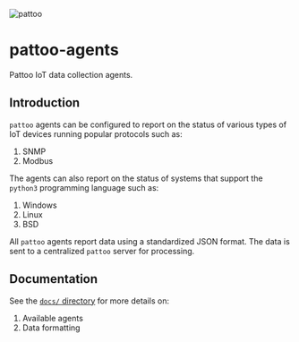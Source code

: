 ![pattoo](https://user-images.githubusercontent.com/16875803/66711530-9bdbab80-ed42-11e9-913f-7a21ede86d8f.png)

# pattoo-agents

Pattoo IoT data collection agents.

## Introduction
`pattoo` agents can be configured to report on the status of various types of IoT devices running popular protocols such as:

1. SNMP
1. Modbus

The agents can also report on the status of systems that support the `python3` programming language such as:

1. Windows
2. Linux
3. BSD

All `pattoo` agents report data using a standardized JSON format. The data is sent to a centralized `pattoo` server for processing.

## Documentation
See the [`docs/` directory](docs/README.md) for more details on:

1. Available agents
1. Data formatting
